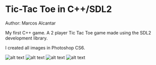 # Tic-Tac Toe in C++/SDL2
Author: Marcos Alcantar

My first C++ game. 
A 2 player Tic Tac Toe game made using the SDL2 development library.

I created all images in Photoshop CS6.

![alt text](https://github.com/marcosa97/Tic-Tac-Toe-C-SDL2/blob/master/Screenshot%20(64).png)
![alt text](https://github.com/marcosa97/Tic-Tac-Toe-C-SDL2/blob/master/Screenshot%20(65).png)
![alt text](https://github.com/marcosa97/Tic-Tac-Toe-C-SDL2/blob/master/Screenshot%20(67).png)
![alt text](https://github.com/marcosa97/Tic-Tac-Toe-C-SDL2/blob/master/Screenshot%20(68).png)

